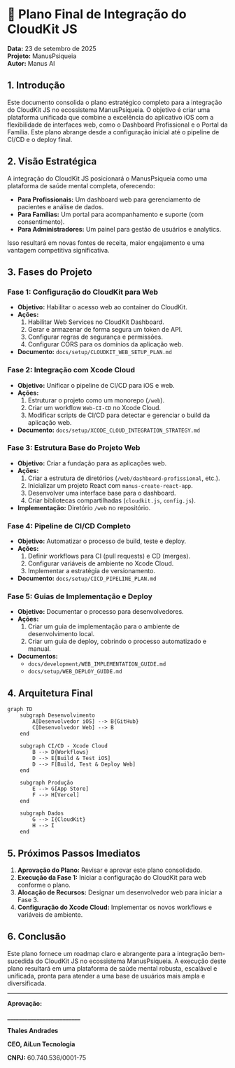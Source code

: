 # 🚀 Plano Final de Integração do CloudKit JS

**Data:** 23 de setembro de 2025  
**Projeto:** ManusPsiqueia  
**Autor:** Manus AI

## 1. Introdução

Este documento consolida o plano estratégico completo para a integração do CloudKit JS no ecossistema ManusPsiqueia. O objetivo é criar uma plataforma unificada que combine a excelência do aplicativo iOS com a flexibilidade de interfaces web, como o Dashboard Profissional e o Portal da Família. Este plano abrange desde a configuração inicial até o pipeline de CI/CD e o deploy final.

## 2. Visão Estratégica

A integração do CloudKit JS posicionará o ManusPsiqueia como uma plataforma de saúde mental completa, oferecendo:

-   **Para Profissionais:** Um dashboard web para gerenciamento de pacientes e análise de dados.
-   **Para Famílias:** Um portal para acompanhamento e suporte (com consentimento).
-   **Para Administradores:** Um painel para gestão de usuários e analytics.

Isso resultará em novas fontes de receita, maior engajamento e uma vantagem competitiva significativa.

## 3. Fases do Projeto

### **Fase 1: Configuração do CloudKit para Web**

-   **Objetivo:** Habilitar o acesso web ao container do CloudKit.
-   **Ações:**
    1.  Habilitar Web Services no CloudKit Dashboard.
    2.  Gerar e armazenar de forma segura um token de API.
    3.  Configurar regras de segurança e permissões.
    4.  Configurar CORS para os domínios da aplicação web.
-   **Documento:** `docs/setup/CLOUDKIT_WEB_SETUP_PLAN.md`

### **Fase 2: Integração com Xcode Cloud**

-   **Objetivo:** Unificar o pipeline de CI/CD para iOS e web.
-   **Ações:**
    1.  Estruturar o projeto como um monorepo (`/web`).
    2.  Criar um workflow `Web-CI-CD` no Xcode Cloud.
    3.  Modificar scripts de CI/CD para detectar e gerenciar o build da aplicação web.
-   **Documento:** `docs/setup/XCODE_CLOUD_INTEGRATION_STRATEGY.md`

### **Fase 3: Estrutura Base do Projeto Web**

-   **Objetivo:** Criar a fundação para as aplicações web.
-   **Ações:**
    1.  Criar a estrutura de diretórios (`/web/dashboard-profissional`, etc.).
    2.  Inicializar um projeto React com `manus-create-react-app`.
    3.  Desenvolver uma interface base para o dashboard.
    4.  Criar bibliotecas compartilhadas (`cloudkit.js`, `config.js`).
-   **Implementação:** Diretório `/web` no repositório.

### **Fase 4: Pipeline de CI/CD Completo**

-   **Objetivo:** Automatizar o processo de build, teste e deploy.
-   **Ações:**
    1.  Definir workflows para CI (pull requests) e CD (merges).
    2.  Configurar variáveis de ambiente no Xcode Cloud.
    3.  Implementar a estratégia de versionamento.
-   **Documento:** `docs/setup/CICD_PIPELINE_PLAN.md`

### **Fase 5: Guias de Implementação e Deploy**

-   **Objetivo:** Documentar o processo para desenvolvedores.
-   **Ações:**
    1.  Criar um guia de implementação para o ambiente de desenvolvimento local.
    2.  Criar um guia de deploy, cobrindo o processo automatizado e manual.
-   **Documentos:**
    -   `docs/development/WEB_IMPLEMENTATION_GUIDE.md`
    -   `docs/setup/WEB_DEPLOY_GUIDE.md`

## 4. Arquitetura Final

```mermaid
graph TD
    subgraph Desenvolvimento
        A[Desenvolvedor iOS] --> B{GitHub}
        C[Desenvolvedor Web] --> B
    end

    subgraph CI/CD - Xcode Cloud
        B --> D{Workflows}
        D --> E[Build & Test iOS]
        D --> F[Build, Test & Deploy Web]
    end

    subgraph Produção
        E --> G[App Store]
        F --> H[Vercel]
    end

    subgraph Dados
        G --> I{CloudKit}
        H --> I
    end
```

## 5. Próximos Passos Imediatos

1.  **Aprovação do Plano:** Revisar e aprovar este plano consolidado.
2.  **Execução da Fase 1:** Iniciar a configuração do CloudKit para web conforme o plano.
3.  **Alocação de Recursos:** Designar um desenvolvedor web para iniciar a Fase 3.
4.  **Configuração do Xcode Cloud:** Implementar os novos workflows e variáveis de ambiente.

## 6. Conclusão

Este plano fornece um roadmap claro e abrangente para a integração bem-sucedida do CloudKit JS no ecossistema ManusPsiqueia. A execução deste plano resultará em uma plataforma de saúde mental robusta, escalável e unificada, pronta para atender a uma base de usuários mais ampla e diversificada.

---

**Aprovação:**

**_________________________**

**Thales Andrades**

**CEO, AiLun Tecnologia**

**CNPJ:** 60.740.536/0001-75
